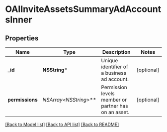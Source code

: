 # OAIInviteAssetsSummaryAdAccountsInner

## Properties
Name | Type | Description | Notes
------------ | ------------- | ------------- | -------------
**_id** | **NSString*** | Unique identifier of a business ad account. | [optional] 
**permissions** | **NSArray&lt;NSString*&gt;*** | Permission levels member or partner has on an asset. | [optional] 

[[Back to Model list]](../README.md#documentation-for-models) [[Back to API list]](../README.md#documentation-for-api-endpoints) [[Back to README]](../README.md)



